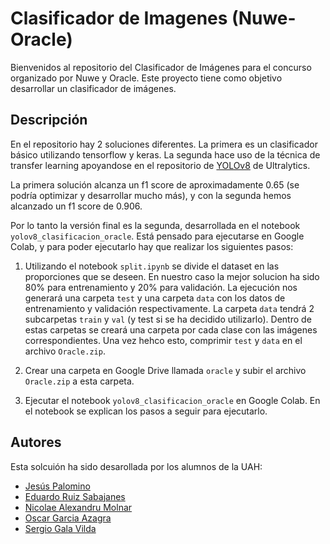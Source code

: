 # Clasificador de Imagenes (Nuwe-Oracle)

Bienvenidos al repositorio del Clasificador de Imágenes para el concurso organizado por Nuwe y Oracle. Este proyecto tiene como objetivo desarrollar un clasificador de imágenes.

## Descripción

En el repositorio hay 2 soluciones diferentes. La primera es un clasificador básico utilizando tensorflow y keras. La segunda hace uso de la técnica de transfer learning apoyandose en el repositorio de [YOLOv8](https://github.com/ultralytics/ultralytics) de Ultralytics.

La primera solución alcanza un f1 score de aproximadamente 0.65 (se podría optimizar y desarrollar mucho más), y con la segunda hemos alcanzado un f1 score de 0.906.

Por lo tanto la versión final es la segunda, desarrollada en el notebook `yolov8_clasificacion_oracle`. Está pensado para ejecutarse en Google Colab, y para poder ejecutarlo hay que realizar los siguientes pasos:

1. Utilizando el notebook `split.ipynb` se divide el dataset en las proporciones que se deseen. En nuestro caso la mejor solucion ha sido 80% para entrenamiento y 20% para validación. La ejecución nos generará una carpeta `test` y una carpeta `data` con los datos de entrenamiento y validación respectivamente. La carpeta `data` tendrá 2 subcarpetas `train` y `val` (y test si se ha decidido utilizarlo). Dentro de estas carpetas se creará una carpeta por cada clase con las imágenes correspondientes. Una vez hehco esto, comprimir `test` y `data` en el archivo `Oracle.zip`.

2. Crear una carpeta en Google Drive llamada `oracle` y subir el archivo `Oracle.zip` a esta carpeta.

3. Ejecutar el notebook `yolov8_clasificacion_oracle` en Google Colab. En el notebook se explican los pasos a seguir para ejecutarlo.

## Autores

Esta solcuión ha sido desarollada por los alumnos de la UAH:

- [Jesús Palomino](https://www.linkedin.com/in/jes%C3%BAs-palomino-abreu-973667218/)
- [Eduardo Ruiz Sabajanes](https://www.linkedin.com/in/eduardo-ruiz-sabajanes-23496723a/)
- [Nicolae Alexandru Molnar](https://www.linkedin.com/in/nicolae-alexandru-molnar/)
- [Oscar Garcia Azagra](https://www.linkedin.com/in/%C3%B3scar-garc%C3%ADa-azagra-ab524b258/)
- [Sergio Gala Vilda](https://www.linkedin.com/in/sergio-gala-vilda-806914262/)
